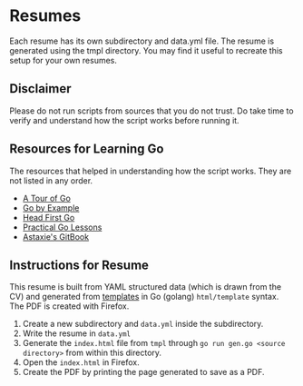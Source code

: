 # Resumes

Each resume has its own subdirectory and data.yml file. The resume is generated using the tmpl directory. You may find it useful to recreate this setup for your own resumes.

## Disclaimer

Please do not run scripts from sources that you do not trust. Do take time to verify and understand how the script works before running it.

## Resources for Learning Go

The resources that helped in understanding how the script works. They are not listed in any order.

* [A Tour of Go](https://tour.golang.org/)
* [Go by Example](https://gobyexample.com/)
* [Head First Go](https://headfirstgo.com/)
* [Practical Go Lessons](https://www.practical-go-lessons.com/)
* [Astaxie's GitBook](https://astaxie.gitbooks.io/build-web-application-with-golang/content/)

## Instructions for Resume

This resume is built from YAML structured data (which is
drawn from the CV) and generated from [templates](tmpl) in Go
(golang) `html/template` syntax. The PDF is created with Firefox.

1. Create a new subdirectory and `data.yml` inside the subdirectory.
1. Write the resume in `data.yml`
1. Generate the `index.html` file from `tmpl` through `go run gen.go <source directory>` from within this
directory.
1. Open the `index.html` in Firefox.
1. Create the PDF by printing the page generated to save as a PDF.